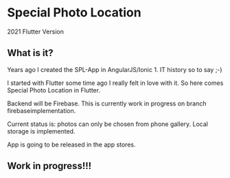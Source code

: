 # Special Photo Location

2021 Flutter Version

## What is it?

Years ago I created the SPL-App in AngularJS/Ionic 1. IT history so to say ;-)

I started with Flutter some time ago I really felt in love with it. So here comes Special Photo Location in Flutter.

Backend will be Firebase. This is currently work in progress on branch firebaseimplementation.

Current status is: photos can only be chosen from phone gallery. Local storage is implemented.

App is going to be released in the app stores.

## Work in progress!!!
